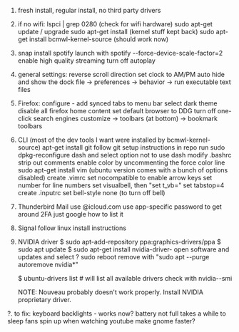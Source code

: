 1. fresh install, regular install, no third party drivers
2. if no wifi:
	lspci | grep 0280 (check for wifi hardware)
	sudo apt-get update / upgrade
	sudo apt-get install (kernel stuff kept back)
	sudo apt-get install bcmwl-kernel-source
	(should work now)

3. snap install spotify
	launch with spotify --force-device-scale-factor=2
	enable high quality streaming
	turn off autoplay

4. general settings:
	reverse scroll direction
	set clock to AM/PM
	auto hide and show the dock
	file -> preferences -> behavior -> run executable text files
5. Firefox:
	configure - add synced tabs to menu bar
	select dark theme
	disable all firefox home content
	set default browser to DDG
	turn off one-click search engines
	customize -> toolbars (at bottom) -> bookmark toolbars
6. CLI
	(most of the dev tools I want were installed by bcmwl-kernel-source)
	apt-get install git
	follow git setup instructions in repo
	run sudo dpkg-reconfigure dash and select option not to use dash
	modify .bashrc
		strip out comments
		enable color by uncommenting the force color line
	sudo apt-get install vim (ubuntu version comes with a bunch of options disabled)
	create .vimrc
		set nocompatible to enable arrow keys
		set number for line numbers
		set visualbell, then "set t_vb="
		set tabstop=4
	create .inputrc
		set bell-style none (to turn off bell)

7. Thunderbird Mail
	use <name>@icloud.com
	use app-specific password to get around 2FA
	just google how to list it

8. Signal
	follow linux install instructions

9. NVIDIA driver
	$ sudo apt-add-repository ppa:graphics-drivers/ppa
	$ sudo apt update
	$ sudo apt-get install nvidia-driver-<version>
	open software and updates and select <version>?
	sudo reboot
		remove with "sudo apt --purge autoremove nvidia*"
	
	$ ubuntu-drivers list # will list all available drivers
	check with nvidia--smi
	
	NOTE: Nouveau probably doesn't work properly. Install NVIDIA proprietary driver.
	
?. to fix:
	keyboard backlights - works now?
	battery not full
	takes a while to sleep
	fans spin up when watching youtube
	make gnome faster?

